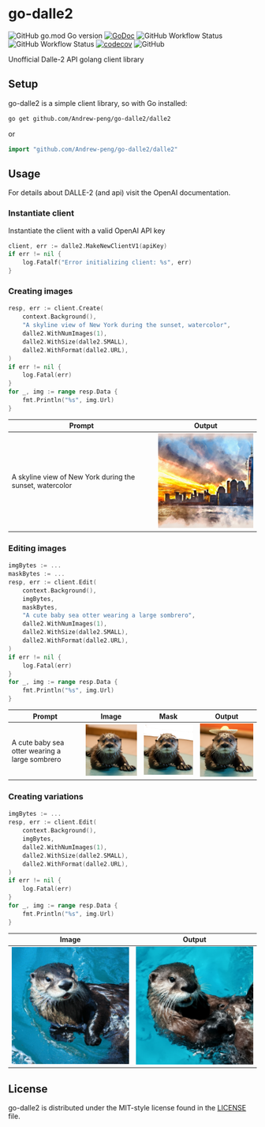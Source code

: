 # go-dalle2 #

![GitHub go.mod Go version](https://img.shields.io/github/go-mod/go-version/Andrew-peng/go-dalle2)
[![GoDoc](https://img.shields.io/static/v1?label=godoc&message=reference&color=blue)](https://pkg.go.dev/github.com/Andrew-peng/go-dalle2/dalle2)
![GitHub Workflow Status](https://img.shields.io/github/workflow/status/Andrew-peng/go-dalle2/Lint?label=lint)
![GitHub Workflow Status](https://img.shields.io/github/workflow/status/Andrew-peng/go-dalle2/Test?label=test)
[![codecov](https://codecov.io/gh/Andrew-peng/go-dalle2/branch/master/graph/badge.svg?token=RKA5UFHKS0)](https://codecov.io/gh/Andrew-peng/go-dalle2)
![GitHub](https://img.shields.io/github/license/Andrew-peng/go-dalle2?color=blue)

Unofficial Dalle-2 API golang client library

## Setup ##

go-dalle2 is a simple client library, so with Go installed:

```bash
go get github.com/Andrew-peng/go-dalle2/dalle2
```

or

```go
import "github.com/Andrew-peng/go-dalle2/dalle2"
```

## Usage ##

For details about DALLE-2 (and api) visit the OpenAI documentation.

### Instantiate client ###

Instantiate the client with a valid OpenAI API key

```go
client, err := dalle2.MakeNewClientV1(apiKey)
if err != nil {
    log.Fatalf("Error initializing client: %s", err)
}
```

### Creating images ###

```go
resp, err := client.Create(
    context.Background(),
    "A skyline view of New York during the sunset, watercolor",
    dalle2.WithNumImages(1),
    dalle2.WithSize(dalle2.SMALL),
    dalle2.WithFormat(dalle2.URL),
)
if err != nil {
    log.Fatal(err)
}
for _, img := range resp.Data {
    fmt.Println("%s", img.Url)
}
```

| Prompt | Output |
| --- | --- |
| A skyline view of New York during the sunset, watercolor | ![A skyline view of New York during the sunset, watercolor](examples/image/output.png) |

### Editing images ###

```go
imgBytes := ...
maskBytes := ...
resp, err := client.Edit(
    context.Background(),
    imgBytes,
    maskBytes,
    "A cute baby sea otter wearing a large sombrero",
    dalle2.WithNumImages(1),
    dalle2.WithSize(dalle2.SMALL),
    dalle2.WithFormat(dalle2.URL),
)
if err != nil {
    log.Fatal(err)
}
for _, img := range resp.Data {
    fmt.Println("%s", img.Url)
}
```

| Prompt | Image | Mask | Output |
| --- | --- | --- | --- |
| A cute baby sea otter wearing a large sombrero | ![otter](examples/edit/otter.png) | ![mask](examples/edit/mask.png) | ![A cute baby sea otter wearing a large sombrero](examples/edit/output.png) |

### Creating variations ###

```go
imgBytes := ...
resp, err := client.Edit(
    context.Background(),
    imgBytes,
    dalle2.WithNumImages(1),
    dalle2.WithSize(dalle2.SMALL),
    dalle2.WithFormat(dalle2.URL),
)
if err != nil {
    log.Fatal(err)
}
for _, img := range resp.Data {
    fmt.Println("%s", img.Url)
}
```

| Image | Output |
| --- | --- |
| ![otter](examples/variations/otter.png) | ![output variation](examples/variations/output.png) |

## License ##

go-dalle2 is distributed under the MIT-style license found in the [LICENSE](./LICENSE)
file.